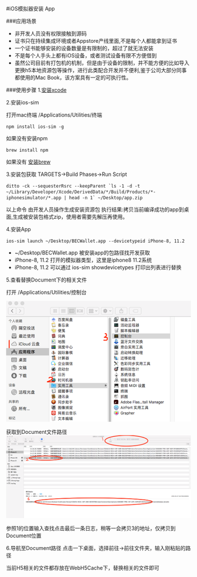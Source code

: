 #iOS模拟器安装 App

###应用场景
+ 非开发人员没有权限接触到源码
+ 证书只在持续集成环境或者Appstore产线里面,不是每个人都能拿到证书
+ 一个证书能够安装的设备数量是有限制的，超过了就无法安装
+ 不是每个人手头上都有iOS设备，或者测试设备有限不方便借到
+ 虽然公司目前有打包机的机制，但是由于设备的限制，并不能方便的比如导入更换h5本地资源包等操作，进行此类配合开发并不便利,鉴于公司大部分同事都使用的Mac Book，该方案具有一定的可执行性。

###使用步骤
1.[安装xcode](https://itunes.apple.com/cn/app/xcode/id497799835?mt=12)

2.安装ios-sim

打开mac终端  /Applications/Utilities/终端

~~~
npm install ios-sim -g
~~~

如果没有安装npm

~~~
brew install npm
~~~

如果没有 [安装brew](https://brew.sh) 

3.安装包获取 TARGETS->Build Phases->Run Script

~~~
ditto -ck --sequesterRsrc --keepParent `ls -1 -d -t ~/Library/Developer/Xcode/DerivedData/*/Build/Products/*-iphonesimulator/*.app | head -n 1` ~/Desktop/app.zip
~~~

以上命令 由开发人员操作生成安装资源包 
执行结果:拷贝当前编译成功的app到桌面,生成被安装包格式zip，使用者需要先解压再使用。

4.安装App

~~~
ios-sim launch ~/Desktop/BECWallet.app --devicetypeid iPhone-8, 11.2
~~~

+ ~/Desktop/BECWallet.app 被安装app的包路径找开发获取
+ iPhone-8, 11.2 打开的模拟器类型，这里是iphone8 11.2系统
+ iPhone-8, 11.2 可以通过 ios-sim showdevicetypes 打印出列表进行替换


5.查看替换Document下的相关文件

打开 /Applications/Utilities/控制台

![](Image/1.png)

获取到Document文件路径
![](Image/2.png)

参照1的位置输入查找点击最后一条日志，稍等一会拷贝3的地址，仅拷贝到Document位置

6.导航至Document路径
点击一下桌面，选择前往->前往文件夹，输入刚粘贴的路径

当前H5相关的文件都存放在WebH5Cache下，替换相关的文件即可